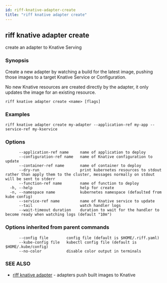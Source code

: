 ```yaml
---
id: riff-knative-adapter-create
title: "riff knative adapter create"
---
```

## riff knative adapter create

create an adapter to Knative Serving

### Synopsis

Create a new adapter by watching a build for the latest image, pushing those
images to a target Knative Service or Configuration.

No new Knative resources are created directly by the adapter, it only updates
the image for an existing resource.

```
riff knative adapter create <name> [flags]
```

### Examples

```
riff knative adapter create my-adapter --application-ref my-app --service-ref my-kservice
```

### Options

```
      --application-ref name     name of application to deploy
      --configuration-ref name   name of Knative configuration to update
      --container-ref name       name of container to deploy
      --dry-run                  print kubernetes resources to stdout rather than apply them to the cluster, messages normally on stdout will be sent to stderr
      --function-ref name        name of function to deploy
  -h, --help                     help for create
  -n, --namespace name           kubernetes namespace (defaulted from kube config)
      --service-ref name         name of Knative service to update
      --tail                     watch handler logs
      --wait-timeout duration    duration to wait for the handler to become ready when watching logs (default "10m")
```

### Options inherited from parent commands

```
      --config file        config file (default is $HOME/.riff.yaml)
      --kube-config file   kubectl config file (default is $HOME/.kube/config)
      --no-color           disable color output in terminals
```

### SEE ALSO

* [riff knative adapter](riff_knative_adapter.md)	 - adapters push built images to Knative

